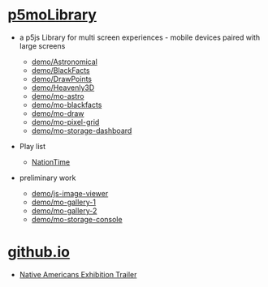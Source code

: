 # [p5moLibrary](https://github.com/molab-itp/p5moLibrary)

- a p5js Library for multi screen experiences - mobile devices paired with large screens

  - [demo/Astronomical](demo/Astronomical?v=111)
  - [demo/BlackFacts](demo/BlackFacts?v=111)
  - [demo/DrawPoints](demo/DrawPoints?v=111)
  - [demo/Heavenly3D](demo/Heavenly3D?v=111)
  - [demo/mo-astro](demo/mo-astro?v=111)
  - [demo/mo-blackfacts](demo/mo-blackfacts?v=111)
  - [demo/mo-draw](demo/mo-draw?v=111)
  - [demo/mo-pixel-grid](demo/mo-pixel-grid?v=111)
  - [demo/mo-storage-dashboard](demo/mo-storage-dashboard?v=111)

- Play list

  - [NationTime](demo/mo-blackfacts?v=111&playlist=-UtKxghWlvY&title=NationTime%20-%20ELUCID%20-%20BETAMAX)

- preliminary work

  - [demo/js-image-viewer](demo/js-image-viewer?v=111)
  - [demo/mo-gallery-1](demo/mo-gallery-1?v=111)
  - [demo/mo-gallery-2](demo/mo-gallery-2?v=111)
  - [demo/mo-storage-console](demo/mo-storage-console?v=111)

# [github.io](https://molab-itp.github.io/p5moLibrary/src?v=111)

- [Native Americans Exhibition Trailer](demo/BlackFacts?playlist=hpjNGTYvpxw)

<!--

- retired
  - [demo/mo-astro-host-0](demo/mo-astro-host-0?v=111)
  - [demo/mo-astro-host-1](demo/mo-astro-host-1?v=111)
  - [demo/mo-astro-remote-0](demo/mo-astro-remote-0?v=111)
  - [demo/mo-astro-remote-1](demo/mo-astro-remote-1?v=111)

  - [demo/mo-blackfacts-host](demo/mo-blackfacts-host?v=111)
  - [demo/mo-blackfacts-remote](demo/mo-blackfacts-remote?v=111)

# https://www.youtube.com/watch?v=hpjNGTYvpxw
# The Land Carries Our Ancestors: Contemporary Art by Native Americans Exhibition Trailer

 -->
